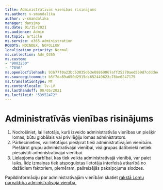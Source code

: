 ```yaml
---
title: Administratīvās vienības risinājums
ms.author: v-smandalika
author: v-smandalika
manager: dansimp
ms.date: 01/15/2021
ms.audience: Admin
ms.topic: article
ms.service: o365-administration
ROBOTS: NOINDEX, NOFOLLOW
localization_priority: Normal
ms.collection: Adm_O365
ms.custom:
- "9003230"
- "7896"
ms.openlocfilehash: 93b77f0a23bc53035d63e08869067aff25270aed559d7cddded04aaa92285302
ms.sourcegitcommit: b5f7da89a650d2915dc652449623c78be6247175
ms.translationtype: MT
ms.contentlocale: lv-LV
ms.lasthandoff: 08/05/2021
ms.locfileid: "53952472"
---
```

# <a name="administrative-unit-solution"></a>Administratīvās vienības risinājums

1. Nodrošiniet, lai lietotājs, kurš izveido administratīvās vienības un piešķir lomas, būtu globālais vai privilēģiju lomas administrators.
2. Pārliecinieties, vai lietotājus piešķirat tieši administratīvajām vienībām. Piešķirot grupu administratīvajai vienībai, visi grupas dalībnieki netiek piesaistīti administratīvajai vienībai.
3. Lielapjoma darbībai, kas tiek veikta administratīvajā vienībā, var paiet laiks, līdz izmaiņas tiek atspoguļotas lietotāja interfeisā atkarībā no dažādiem faktoriem, piemēram, pašreizējās pakalpojuma slodzes.

Papildinformāciju par administratīvajām vienībām skatiet [rakstā Lomu pārvaldība administratīvajā vienībā.](https://docs.microsoft.com/azure/active-directory/roles/administrative-units)
